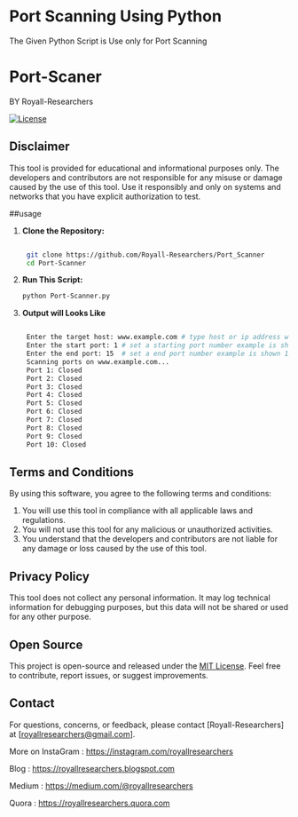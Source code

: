 # Port Scanning Using Python
The Given Python Script is Use only for Port Scanning
# Port-Scaner
BY Royall-Researchers

[![License](https://img.shields.io/badge/License-MIT-blue.svg)](LICENSE)

## Disclaimer

This tool is provided for educational and informational purposes only. The developers and contributors are not responsible for any misuse or damage caused by the use of this tool. Use it responsibly and only on systems and networks that you have explicit authorization to test.

##usage

1. **Clone the Repository:**

   ```bash
   
    git clone https://github.com/Royall-Researchers/Port_Scanner
    cd Port-Scanner

2. **Run This Script:**

   ```bash
   python Port-Scanner.py

3. **Output will Looks Like**

   ```bash
   
    Enter the target host: www.example.com # type host or ip address which you need to scan
    Enter the start port: 1 # set a starting port number example is shown in 1
    Enter the end port: 15  # set a end port number example is shown 15
    Scanning ports on www.example.com...
    Port 1: Closed
    Port 2: Closed
    Port 3: Closed
    Port 4: Closed
    Port 5: Closed
    Port 6: Closed
    Port 7: Closed
    Port 8: Closed
    Port 9: Closed
    Port 10: Closed

## Terms and Conditions

By using this software, you agree to the following terms and conditions:

1. You will use this tool in compliance with all applicable laws and regulations.
2. You will not use this tool for any malicious or unauthorized activities.
3. You understand that the developers and contributors are not liable for any damage or loss caused by the use of this tool.

## Privacy Policy

This tool does not collect any personal information. It may log technical information for debugging purposes, but this data will not be shared or used for any other purpose.

## Open Source

This project is open-source and released under the [MIT License](LICENSE). Feel free to contribute, report issues, or suggest improvements.

## Contact

For questions, concerns, or feedback, please contact [Royall-Researchers] at [royallresearchers@gmail.com].


More on InstaGram : https://instagram.com/royallresearchers


Blog : https://royallresearchers.blogspot.com

Medium : https://medium.com/@royallresearchers

Quora : https://royallresearchers.quora.com
